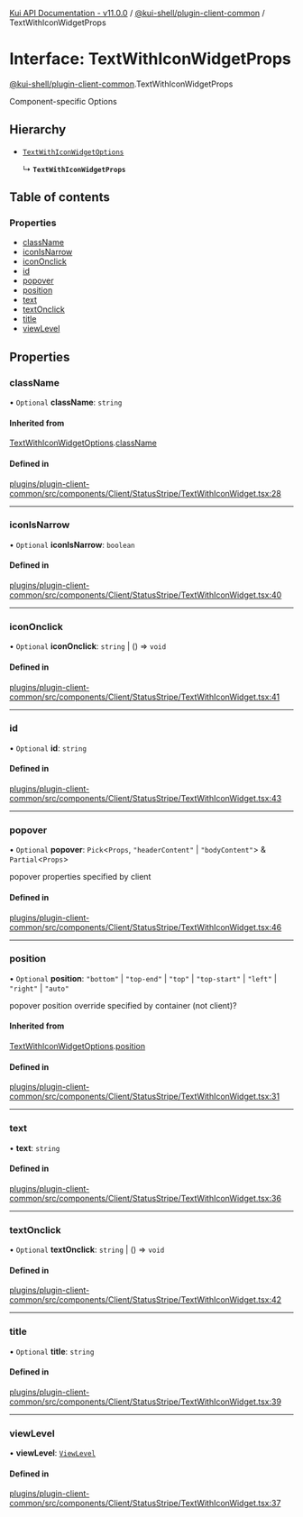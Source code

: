 [Kui API Documentation - v11.0.0](../README.md) / [@kui-shell/plugin-client-common](../modules/kui_shell_plugin_client_common.md) / TextWithIconWidgetProps

# Interface: TextWithIconWidgetProps

[@kui-shell/plugin-client-common](../modules/kui_shell_plugin_client_common.md).TextWithIconWidgetProps

Component-specific Options

## Hierarchy

- [`TextWithIconWidgetOptions`](kui_shell_plugin_client_common.TextWithIconWidgetOptions.md)

  ↳ **`TextWithIconWidgetProps`**

## Table of contents

### Properties

- [className](kui_shell_plugin_client_common.TextWithIconWidgetProps.md#classname)
- [iconIsNarrow](kui_shell_plugin_client_common.TextWithIconWidgetProps.md#iconisnarrow)
- [iconOnclick](kui_shell_plugin_client_common.TextWithIconWidgetProps.md#icononclick)
- [id](kui_shell_plugin_client_common.TextWithIconWidgetProps.md#id)
- [popover](kui_shell_plugin_client_common.TextWithIconWidgetProps.md#popover)
- [position](kui_shell_plugin_client_common.TextWithIconWidgetProps.md#position)
- [text](kui_shell_plugin_client_common.TextWithIconWidgetProps.md#text)
- [textOnclick](kui_shell_plugin_client_common.TextWithIconWidgetProps.md#textonclick)
- [title](kui_shell_plugin_client_common.TextWithIconWidgetProps.md#title)
- [viewLevel](kui_shell_plugin_client_common.TextWithIconWidgetProps.md#viewlevel)

## Properties

### className

• `Optional` **className**: `string`

#### Inherited from

[TextWithIconWidgetOptions](kui_shell_plugin_client_common.TextWithIconWidgetOptions.md).[className](kui_shell_plugin_client_common.TextWithIconWidgetOptions.md#classname)

#### Defined in

[plugins/plugin-client-common/src/components/Client/StatusStripe/TextWithIconWidget.tsx:28](https://github.com/kubernetes-sigs/kui/blob/kui/plugins/plugin-client-common/src/components/Client/StatusStripe/TextWithIconWidget.tsx#L28)

---

### iconIsNarrow

• `Optional` **iconIsNarrow**: `boolean`

#### Defined in

[plugins/plugin-client-common/src/components/Client/StatusStripe/TextWithIconWidget.tsx:40](https://github.com/kubernetes-sigs/kui/blob/kui/plugins/plugin-client-common/src/components/Client/StatusStripe/TextWithIconWidget.tsx#L40)

---

### iconOnclick

• `Optional` **iconOnclick**: `string` \| () => `void`

#### Defined in

[plugins/plugin-client-common/src/components/Client/StatusStripe/TextWithIconWidget.tsx:41](https://github.com/kubernetes-sigs/kui/blob/kui/plugins/plugin-client-common/src/components/Client/StatusStripe/TextWithIconWidget.tsx#L41)

---

### id

• `Optional` **id**: `string`

#### Defined in

[plugins/plugin-client-common/src/components/Client/StatusStripe/TextWithIconWidget.tsx:43](https://github.com/kubernetes-sigs/kui/blob/kui/plugins/plugin-client-common/src/components/Client/StatusStripe/TextWithIconWidget.tsx#L43)

---

### popover

• `Optional` **popover**: `Pick`<`Props`, `"headerContent"` \| `"bodyContent"`\> & `Partial`<`Props`\>

popover properties specified by client

#### Defined in

[plugins/plugin-client-common/src/components/Client/StatusStripe/TextWithIconWidget.tsx:46](https://github.com/kubernetes-sigs/kui/blob/kui/plugins/plugin-client-common/src/components/Client/StatusStripe/TextWithIconWidget.tsx#L46)

---

### position

• `Optional` **position**: `"bottom"` \| `"top-end"` \| `"top"` \| `"top-start"` \| `"left"` \| `"right"` \| `"auto"`

popover position override specified by container (not client)?

#### Inherited from

[TextWithIconWidgetOptions](kui_shell_plugin_client_common.TextWithIconWidgetOptions.md).[position](kui_shell_plugin_client_common.TextWithIconWidgetOptions.md#position)

#### Defined in

[plugins/plugin-client-common/src/components/Client/StatusStripe/TextWithIconWidget.tsx:31](https://github.com/kubernetes-sigs/kui/blob/kui/plugins/plugin-client-common/src/components/Client/StatusStripe/TextWithIconWidget.tsx#L31)

---

### text

• **text**: `string`

#### Defined in

[plugins/plugin-client-common/src/components/Client/StatusStripe/TextWithIconWidget.tsx:36](https://github.com/kubernetes-sigs/kui/blob/kui/plugins/plugin-client-common/src/components/Client/StatusStripe/TextWithIconWidget.tsx#L36)

---

### textOnclick

• `Optional` **textOnclick**: `string` \| () => `void`

#### Defined in

[plugins/plugin-client-common/src/components/Client/StatusStripe/TextWithIconWidget.tsx:42](https://github.com/kubernetes-sigs/kui/blob/kui/plugins/plugin-client-common/src/components/Client/StatusStripe/TextWithIconWidget.tsx#L42)

---

### title

• `Optional` **title**: `string`

#### Defined in

[plugins/plugin-client-common/src/components/Client/StatusStripe/TextWithIconWidget.tsx:39](https://github.com/kubernetes-sigs/kui/blob/kui/plugins/plugin-client-common/src/components/Client/StatusStripe/TextWithIconWidget.tsx#L39)

---

### viewLevel

• **viewLevel**: [`ViewLevel`](../modules/kui_shell_plugin_client_common.md#viewlevel)

#### Defined in

[plugins/plugin-client-common/src/components/Client/StatusStripe/TextWithIconWidget.tsx:37](https://github.com/kubernetes-sigs/kui/blob/kui/plugins/plugin-client-common/src/components/Client/StatusStripe/TextWithIconWidget.tsx#L37)
